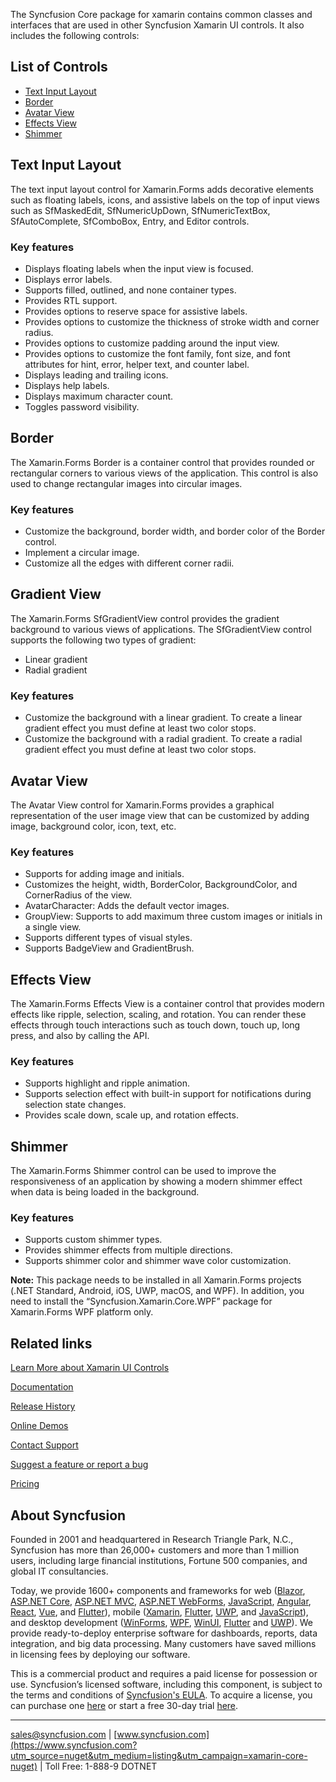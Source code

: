 The Syncfusion Core package for xamarin contains common classes and interfaces that are used in other Syncfusion Xamarin UI controls. It also includes the following controls:

## List of Controls

* [Text Input Layout](https://www.syncfusion.com/xamarin-ui-controls/xamarin-text-input-layout?utm_source=nuget&utm_medium=listing&utm_campaign=xamarin-core-nuget)
* [Border](https://www.syncfusion.com/xamarin-ui-controls/xamarin-border?utm_source=nuget&utm_medium=listing&utm_campaign=xamarin-core-nuget)
* [Avatar View](https://www.syncfusion.com/xamarin-ui-controls/xamarin-avatar-view?utm_source=nuget&utm_medium=listing&utm_campaign=xamarin-core-nuget)
* [Effects View](https://www.syncfusion.com/xamarin-ui-controls/xamarin-effects-view?utm_source=nuget&utm_medium=listing&utm_campaign=xamarin-core-nuget)
* [Shimmer](https://www.syncfusion.com/xamarin-ui-controls/xamarin-shimmer?utm_source=nuget&utm_medium=listing&utm_campaign=xamarin-core-nuget)

## Text Input Layout

The text input layout control for Xamarin.Forms adds decorative elements such as floating labels, icons, and assistive labels on the top of input views such as SfMaskedEdit, SfNumericUpDown, SfNumericTextBox, SfAutoComplete, SfComboBox, Entry, and Editor controls.

### Key features

* Displays floating labels when the input view is focused.
* Displays error labels.
* Supports filled, outlined, and none container types.
* Provides RTL support.
* Provides options to reserve space for assistive labels.
* Provides options to customize the thickness of stroke width and corner radius.
* Provides options to customize padding around the input view.
* Provides options to customize the font family, font size, and font attributes for hint, error, helper text, and counter label.
* Displays leading and trailing icons.
* Displays help labels.
* Displays maximum character count.
* Toggles password visibility.

## Border

The Xamarin.Forms Border is a container control that provides rounded or rectangular corners to various views of the application. This control is also used to change rectangular images into circular images.

### Key features

* Customize the background, border width, and border color of the Border control.
* Implement a circular image.
* Customize all the edges with different corner radii.

## Gradient View

The Xamarin.Forms SfGradientView control provides the gradient background to various views of applications. The SfGradientView control supports the following two types of gradient:

* Linear gradient
* Radial gradient

### Key features

* Customize the background with a linear gradient. To create a linear gradient effect you must define at least two color stops. 
* Customize the background with a radial gradient. To create a radial gradient effect you must define at least two color stops.

## Avatar View

The Avatar View control for Xamarin.Forms provides a graphical representation of the user image view that can be customized by adding image, background color, icon, text, etc.

### Key features

* Supports for adding image and initials.
* Customizes the height, width, BorderColor, BackgroundColor, and CornerRadius of the view.
* AvatarCharacter: Adds the default vector images.
* GroupView: Supports to add maximum three custom images or initials in a single view.
* Supports different types of visual styles.
* Supports BadgeView and GradientBrush.

## Effects View

The Xamarin.Forms Effects View is a container control that provides modern effects like ripple, selection, scaling, and rotation. You can render these effects through touch interactions such as touch down, touch up, long press, and also by calling the API.

### Key features

* Supports highlight and ripple animation.
* Supports selection effect with built-in support for notifications during selection state changes.
* Provides scale down, scale up, and rotation effects.

## Shimmer

The Xamarin.Forms Shimmer control can be used to improve the responsiveness of an application by showing a modern shimmer effect when data is being loaded in the background.

### Key features

* Supports custom shimmer types.
* Provides shimmer effects from multiple directions.
* Supports shimmer color and shimmer wave color customization.

**Note:** This package needs to be installed in all Xamarin.Forms projects (.NET Standard, Android, iOS, UWP, macOS, and WPF). In addition, you need to install the “Syncfusion.Xamarin.Core.WPF” package for Xamarin.Forms WPF platform only.
	  
## Related links
[Learn More about Xamarin UI Controls](https://www.syncfusion.com/xamarin-ui-controls?utm_source=nuget&utm_medium=listing&utm_campaign=xamarin-core-nuget)

[Documentation](https://help.syncfusion.com/xamarin/introduction/overview?utm_source=nuget&utm_medium=listing&utm_campaign=xamarin-core-nuget)

[Release History](https://help.syncfusion.com/xamarin/release-notes/v19.3.0.54?utm_source=nuget&utm_medium=listing&utm_campaign=xamarin-core-nuget)

[Online Demos](https://github.com/syncfusion/xamarin-demos?utm_source=nuget&utm_medium=listing&utm_campaign=xamarin-core-nuget)

[Contact Support](https://www.syncfusion.com/support/directtrac/incidents/newincident/?utm_source=nuget&utm_medium=listing&utm_campaign=xamarin-core-nuget)

[Suggest a feature or report a bug](https://www.syncfusion.com/feedback/xamarin-forms?utm_source=nuget&utm_medium=listing&utm_campaign=xamarin-core-nuget)

[Pricing](https://www.syncfusion.com/sales/products/xamarin?utm_source=nuget&utm_medium=listing&utm_campaign=xamarin-core-nuget)

## About Syncfusion
Founded in 2001 and headquartered in Research Triangle Park, N.C., Syncfusion has more than 26,000+ customers and more than 1 million users, including large financial institutions, Fortune 500 companies, and global IT consultancies.

Today, we provide 1600+ components and frameworks for web ([Blazor](https://www.syncfusion.com/blazor-components?utm_source=nuget&utm_medium=listing&utm_campaign=xamarin-core-nuget), [ASP.NET Core](https://www.syncfusion.com/aspnet-core-ui-controls?utm_source=nuget&utm_medium=listing&utm_campaign=xamarin-core-nuget), [ASP.NET MVC](https://www.syncfusion.com/aspnet-mvc-ui-controls?utm_source=nuget&utm_medium=listing&utm_campaign=xamarin-core-nuget), [ASP.NET WebForms](https://www.syncfusion.com/jquery/aspnet-webforms-ui-controls?utm_source=nuget&utm_medium=listing&utm_campaign=xamarin-core-nuget), [JavaScript](https://www.syncfusion.com/javascript-ui-controls?utm_source=nuget&utm_medium=listing&utm_campaign=xamarin-core-nuget), [Angular](https://www.syncfusion.com/angular-ui-components?utm_source=nuget&utm_medium=listing&utm_campaign=xamarin-core-nuget), [React](https://www.syncfusion.com/react-ui-components?utm_source=nuget&utm_medium=listing&utm_campaign=xamarin-core-nuget), [Vue](https://www.syncfusion.com/vue-ui-components?utm_source=nuget&utm_medium=listing&utm_campaign=xamarin-core-nuget), and [Flutter](https://www.syncfusion.com/flutter-widgets?utm_source=nuget&utm_medium=listing&utm_campaign=xamarin-core-nuget)), mobile ([Xamarin](https://www.syncfusion.com/xamarin-ui-controls?utm_source=nuget&utm_medium=listing&utm_campaign=xamarin-core-nuget), [Flutter](https://www.syncfusion.com/flutter-widgets?utm_source=nuget&utm_medium=listing&utm_campaign=xamarin-core-nuget), [UWP](https://www.syncfusion.com/uwp-ui-controls?utm_source=nuget&utm_medium=listing&utm_campaign=xamarin-core-nuget), and [JavaScript](https://www.syncfusion.com/javascript-ui-controls?utm_source=nuget&utm_medium=listing&utm_campaign=xamarin-core-nuget)), and desktop development ([WinForms](https://www.syncfusion.com/winforms-ui-controls?utm_source=nuget&utm_medium=listing&utm_campaign=xamarin-core-nuget), [WPF](https://www.syncfusion.com/wpf-ui-controls?utm_source=nuget&utm_medium=listing&utm_campaign=xamarin-core-nuget), [WinUI](https://www.syncfusion.com/winui-controls?utm_source=nuget&utm_medium=listing&utm_campaign=xamarin-core-nuget), [Flutter](https://www.syncfusion.com/flutter-widgets?utm_source=nuget&utm_medium=listing&utm_campaign=xamarin-core-nuget) and [UWP](https://www.syncfusion.com/uwp-ui-controls?utm_source=nuget&utm_medium=listing&utm_campaign=xamarin-core-nuget)). We provide ready-to-deploy enterprise software for dashboards, reports, data integration, and big data processing. Many customers have saved millions in licensing fees by deploying our software.


This is a commercial product and requires a paid license for possession or use. Syncfusion’s licensed software, including this component, is subject to the terms and conditions of [Syncfusion's EULA](https://www.syncfusion.com/eula/es/?utm_source=nuget&utm_medium=listing&utm_campaign=xamarin-core-nuget). To acquire a license, you can purchase one [here]( https://www.syncfusion.com/sales/products?utm_source=nuget&utm_medium=listing&utm_campaign=xamarin-core-nuget) or start a free 30-day trial [here](https://www.syncfusion.com/account/manage-trials/start-trials?utm_source=nuget&utm_medium=listing&utm_campaign=xamarin-core-nuget).

___

[sales@syncfusion.com](mailto:sales@syncfusion.com?Subject=Syncfusion%20Core%20Xamarin-%20NuGet) | [www.syncfusion.com](https://www.syncfusion.com?utm_source=nuget&utm_medium=listing&utm_campaign=xamarin-core-nuget) | Toll Free: 1-888-9 DOTNET


     